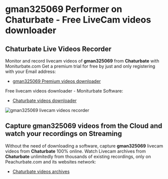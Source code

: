 # gman325069 Performer on Chaturbate - Free LiveCam videos downloader

## Chaturbate Live Videos Recorder

Monitor and record livecam videos of **gman325069** from **Chaturbate** with Moniturbate.com
Get a premium trial for free by just and only registering with your Email address:
* [gman325069 Premium videos downloader](https://moniturbate.com/request-demo-licence-key.html)

Free livecam videos downloader - Moniturbate Software:
* [Chaturbate videos downloader](https://moniturbate.com/moniturbate-download-software.html)

![gman325069 livecam videos recorder](https://peachurnet.com/templates/moniturbate-software.png)


## Capture gman325069 videos from the Cloud and watch your recordings on Streaming

Without the need of downloading a software, capture **gman325069** livecam videos from **Chaturbate** 100% online.
Watch Livecam archives from **Chaturbate** unlimitedly from thousands of existing recordings, only on Peachurbate.com and its websites network:
* [Chaturbate videos archives](https://peachurnet.com/)